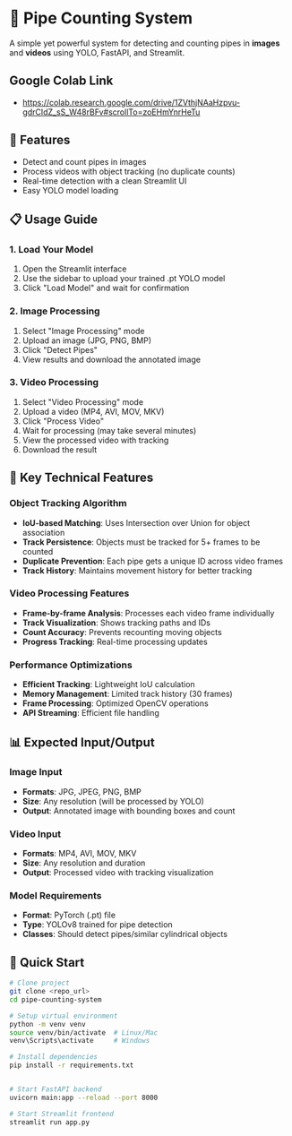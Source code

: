 # 🔧 Pipe Counting System

A simple yet powerful system for detecting and counting pipes in **images** and **videos** using YOLO, FastAPI, and Streamlit.

## Google Colab Link
- https://colab.research.google.com/drive/1ZVthjNAaHzpvu-gdrCIdZ_sS_W48rBFv#scrollTo=zoEHmYnrHeTu

## 🌟 Features
- Detect and count pipes in images  
- Process videos with object tracking (no duplicate counts)  
- Real-time detection with a clean Streamlit UI  
- Easy YOLO model loading  


## 📋 Usage Guide 
### 1. Load Your Model 
1. Open the Streamlit interface 
2. Use the sidebar to upload your trained .pt YOLO model 
3. Click "Load Model" and wait for confirmation 
### 2. Image Processing 
1. Select "Image Processing" mode 
2. Upload an image (JPG, PNG, BMP) 
3. Click "Detect Pipes" 
4. View results and download the annotated image 
### 3. Video Processing 
1. Select "Video Processing" mode 
2. Upload a video (MP4, AVI, MOV, MKV) 
3. Click "Process Video" 
4. Wait for processing (may take several minutes) 
5. View the processed video with tracking 
6. Download the result

## 🎯 Key Technical Features

### Object Tracking Algorithm 
- **IoU-based Matching**: Uses Intersection over Union for object association 
- **Track Persistence**: Objects must be tracked for 5+ frames to be counted 
- **Duplicate Prevention**: Each pipe gets a unique ID across video frames 
- **Track History**: Maintains movement history for better tracking

### Video Processing Features 
- **Frame-by-frame Analysis**: Processes each video frame individually 
- **Track Visualization**: Shows tracking paths and IDs 
- **Count Accuracy**: Prevents recounting moving objects 
- **Progress Tracking**: Real-time processing updates

### Performance Optimizations 
- **Efficient Tracking**: Lightweight IoU calculation 
- **Memory Management**: Limited track history (30 frames) 
- **Frame Processing**: Optimized OpenCV operations 
- **API Streaming**: Efficient file handling

## 📊 Expected Input/Output

### Image Input 
- **Formats**: JPG, JPEG, PNG, BMP 
- **Size**: Any resolution (will be processed by YOLO) 
- **Output**: Annotated image with bounding boxes and count 
### Video Input 
- **Formats**: MP4, AVI, MOV, MKV 
- **Size**: Any resolution and duration 
- **Output**: Processed video with tracking visualization 
### Model Requirements 
- **Format**: PyTorch (.pt) file 
- **Type**: YOLOv8 trained for pipe detection 
- **Classes**: Should detect pipes/similar cylindrical objects

## 🚀 Quick Start

```bash
# Clone project
git clone <repo_url>
cd pipe-counting-system

# Setup virtual environment
python -m venv venv
source venv/bin/activate  # Linux/Mac
venv\Scripts\activate     # Windows

# Install dependencies
pip install -r requirements.txt


# Start FastAPI backend
uvicorn main:app --reload --port 8000

# Start Streamlit frontend
streamlit run app.py
